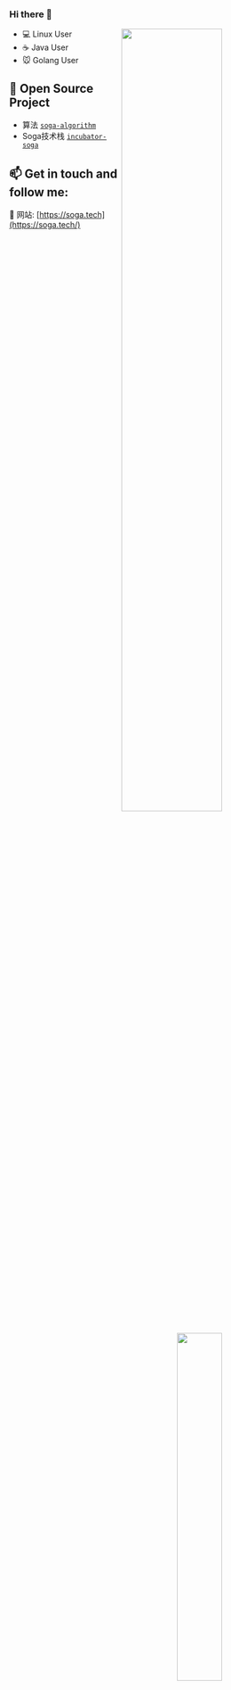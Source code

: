 ### Hi there 👋

<img align="right" src="https://github-profile-summary-cards.vercel.app/api/cards/profile-details?username=sogatechnology&theme=github" width="60%">

- 💻 Linux User
- :coffee:  Java User
- :mouse:  Golang User


## 🌱 Open Source Project

<img align="right" src="https://github-profile-summary-cards.vercel.app/api/cards/stats?username=sogatechnology&theme=github" width="40%">

  - 算法 [`soga-algorithm`](https://github.com/sogatechnology/soga-algorithm)
  - Soga技术栈 [`incubator-soga`](https://github.com/sogatechnology/incubator-soga)


## 📫 Get in touch and follow me:

:wind_chime: 网站: [https://soga.tech](https://soga.tech/)
